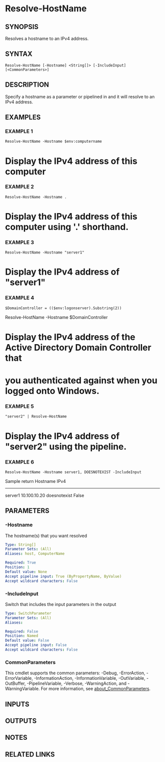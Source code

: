 ﻿---
external help file: PoshFunctions-help.xml
Module Name: poshfunctions
online version:
schema: 2.0.0
---

# Resolve-HostName

## SYNOPSIS
Resolves a hostname to an IPv4 address.

## SYNTAX

```
Resolve-HostName [-Hostname] <String[]> [-IncludeInput] [<CommonParameters>]
```

## DESCRIPTION
Specify a hostname as a parameter or pipelined in and it will resolve to an IPv4 address.

## EXAMPLES

### EXAMPLE 1
```
Resolve-HostName -Hostname $env:computername
```

# Display the IPv4 address of this computer

### EXAMPLE 2
```
Resolve-HostName -Hostname .
```

# Display the IPv4 address of this computer using '.' shorthand.

### EXAMPLE 3
```
Resolve-HostName -Hostname "server1"
```

# Display the IPv4 address of "server1"

### EXAMPLE 4
```
$DomainController = (($env:logonserver).Substring(2))
```

Resolve-HostName -Hostname $DomainController
# Display the IPv4 address of the Active Directory Domain Controller that
# you authenticated against when you logged onto Windows.

### EXAMPLE 5
```
"server2" | Resolve-HostName
```

# Display the IPv4 address of "server2" using the pipeline.

### EXAMPLE 6
```
Resolve-HostName -Hostname server1, DOESNOTEXIST -IncludeInput
```

Sample return
Hostname     IPv4
--------     ----
server1      10.100.10.20
doesnotexist False

## PARAMETERS

### -Hostname
The hostname(s) that you want resolved

```yaml
Type: String[]
Parameter Sets: (All)
Aliases: host, ComputerName

Required: True
Position: 1
Default value: None
Accept pipeline input: True (ByPropertyName, ByValue)
Accept wildcard characters: False
```

### -IncludeInput
Switch that includes the input parameters in the output

```yaml
Type: SwitchParameter
Parameter Sets: (All)
Aliases:

Required: False
Position: Named
Default value: False
Accept pipeline input: False
Accept wildcard characters: False
```

### CommonParameters
This cmdlet supports the common parameters: -Debug, -ErrorAction, -ErrorVariable, -InformationAction, -InformationVariable, -OutVariable, -OutBuffer, -PipelineVariable, -Verbose, -WarningAction, and -WarningVariable. For more information, see [about_CommonParameters](http://go.microsoft.com/fwlink/?LinkID=113216).

## INPUTS

## OUTPUTS

## NOTES

## RELATED LINKS
